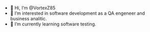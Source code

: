 - 👋 Hi, I’m @VortexZ85
- 👀 I’m interested in software development as a QA engeneer and business analitic.
- 🌱 I’m currently learning software testing.
<!---


- 💞️ I’m looking to collaborate on ...
- 📫 How to reach me ...


VortexZ85/VortexZ85 is a ✨ special ✨ repository because its `README.md` (this file) appears on your GitHub profile.
You can click the Preview link to take a look at your changes.
--->
